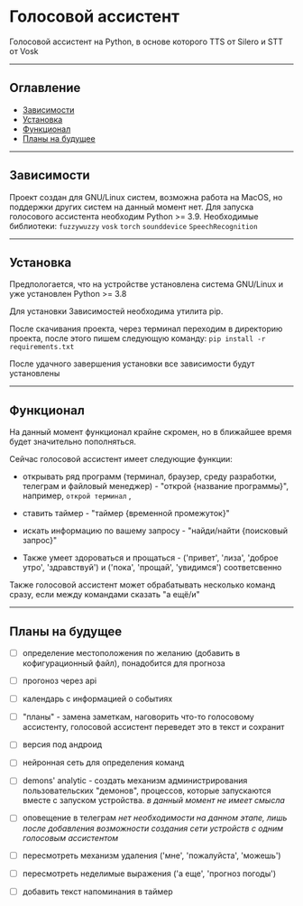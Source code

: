 # Голосовой ассистент


Голосовой ассистент на Python, в основе которого TTS от Silero и STT от Vosk

____
## Оглавление

* [Зависимости](#Зависимости)
* [Установка](#Установка)
* [Функционал](#Функционал)
* [Планы на будущее](#Планы-на-будущее)

____
## Зависимости

Проект создан для GNU/Linux систем, возможна работа на MacOS, но поддержки других систем на данный момент нет.
Для запуска голосового ассистента необходим Python >= 3.9.
Необходимые библиотеки: `fuzzywuzzy` `vosk` `torch` `sounddevice` `SpeechRecognition`

____
## Установка

Предпологается, что на устройстве установлена система GNU/Linux и уже установлен Python >= 3.8

Для установки Зависимостей необходима утилита pip.

После скачивания проекта, через терминал переходим в директорию проекта, после этого пишем следующую команду:
`pip install -r requirements.txt`

После удачного завершения установки все зависимости будут установлены

____
## Функционал

На данный момент функционал крайне скромен, но в ближайшее время будет значительно пополняться.

Сейчас голосовой ассистент имеет следующие функции:

  * открывать ряд программ (терминал, браузер, среду разработки, телеграм и файловый менеджер) - "открой {название программы}", например, `открой терминал` ,

  * ставить таймер - "таймер {временной промежуток}"

  * искать информацию по вашему запросу - "найди/найти {поисковый запрос}"

  * Также умеет здороваться и прощаться - ('привет', 'лиза', 'доброе утро', 'здравствуй') и ('пока', 'прощай', 'увидимся') соответсвенно

Также голосовой ассистент может обрабатывать несколько команд сразу, если между командами сказать "а ещё/и"

____
## Планы на будущее

- [ ] определение местоположения по желанию (добавить в кофигурационный файл), понадобится для прогноза

- [ ] прогоноз через api

- [ ] календарь с информацией о событиях

- [ ] "планы" - замена заметкам, наговорить что-то голосовому ассистенту, голосовой ассистент переведет это в текст и сохранит

- [ ] версия под андроид

- [ ] нейронная сеть для определения команд

- [ ] demons' analytic - создать механизм администрирования
 пользовательских "демонов", процессов, которые запускаются вместе с запуском устройства. *в данный момент не имеет смысла*

- [ ] оповещение в телеграм *нет необходимости на данном этапе, лишь после добавления возможности создания сети устройств с одним голосовым ассистентом*

- [ ] пересмотреть механизм удаления ('мне', 'пожалуйста', 'можешь')

- [ ] пересмотреть неделимые выражения ('а еще', 'прогноз погоды')

- [ ] добавить текст напоминания в таймер
